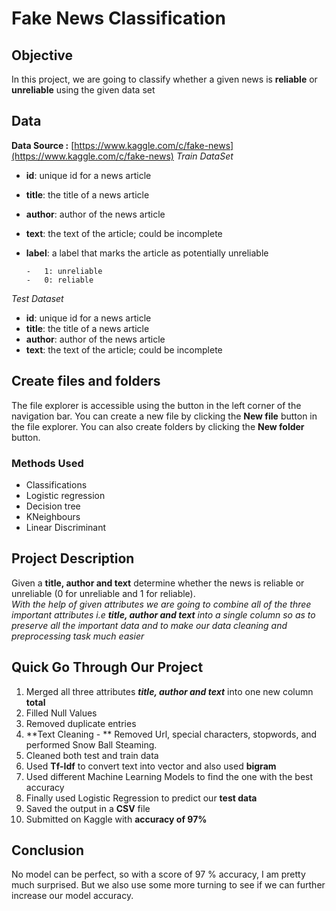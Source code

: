 # Fake News Classification
## Objective

In this project, we are going to classify whether a given news is **reliable** or **unreliable** using the given data set

## Data

**Data Source :**   [https://www.kaggle.com/c/fake-news](https://www.kaggle.com/c/fake-news)
*Train DataSet*
-   **id**: unique id for a news article
-   **title**: the title of a news article
-   **author**: author of the news article
-   **text**: the text of the article; could be incomplete
-   **label**: a label that marks the article as potentially unreliable

		-   1: unreliable
		-   0: reliable
*Test Dataset*
-   **id**: unique id for a news article
-   **title**: the title of a news article
-   **author**: author of the news article
-   **text**: the text of the article; could be incomplete

## Create files and folders

The file explorer is accessible using the button in the left corner of the navigation bar. You can create a new file by clicking the **New file** button in the file explorer. You can also create folders by clicking the **New folder** button.
### Methods Used

-   Classifications
-   Logistic regression
-   Decision tree
-   KNeighbours
-   Linear Discriminant
##  Project Description
Given a **title,  author and text** determine whether the news is reliable or unreliable (0 for unreliable and 1 for reliable).
<br>
 *With the help of given attributes we are going to combine all of the three important attributes i.e **title, author and text** into a single column so as to preserve all the important data and to make our data cleaning and preprocessing task much easier*  
 


## Quick Go Through Our Project

 1. Merged all three attributes _**title, author and text**_ into one new column **total**
 2. Filled Null Values
 3. Removed duplicate entries
 4. **Text Cleaning - ** Removed Url, special characters, stopwords, and performed Snow Ball Steaming.
 5. Cleaned both test and train data
 6. Used **Tf-Idf** to convert text into vector and also used **bigram**
 7.  Used different Machine Learning Models to find the one with the best accuracy
 8. Finally used Logistic Regression to predict our **test data**
 9. Saved the output in a **CSV** file
 10. Submitted on Kaggle with **accuracy of 97%**   

##  Conclusion
No model can be perfect, so with a score of 97 % accuracy, I am pretty much surprised. But we also use some more turning to see if we can further increase our model accuracy.

